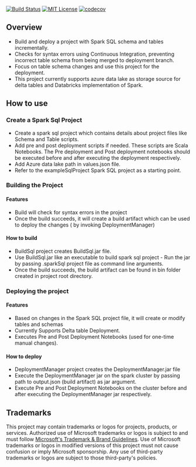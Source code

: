 [![Build Status](https://microsoftit.visualstudio.com/OneITVSO/_apis/build/status/Compliant/Core%20Services%20Engineering%20and%20Operations/Corporate%20Functions%20Engineering/Professional%20Services/PS%20Data%20And%20Insights/Data%20and%20Integration%20Platforms/PSDI%20Data%20Processing/PS-OMI-DAIP-DProc-MtStr-MetaStore_Build?repoName=microsoft%2FSpark-SQL-Deployment-Manager&branchName=main)](https://microsoftit.visualstudio.com/OneITVSO/_build/latest?definitionId=29958&repoName=microsoft%2FSpark-SQL-Deployment-Manager&branchName=main)
[![MIT License](https://img.shields.io/badge/license-MIT-green.svg)](https://github.com/microsoft/Spark-SQL-Deployment-Manager/blob/main/LICENSE)
[![codecov](https://codecov.io/gh/microsoft/Spark-SQL-Deployment-Manager/branch/main/graph/badge.svg?token=J6TRTGG4TH)](https://codecov.io/gh/microsoft/Spark-SQL-Deployment-Manager)
## Overview
  - Build and deploy a project with Spark SQL schema and tables incrementally.
  - Checks for syntax errors using Continuous Integration, preventing incorrect table schema from being merged to deployment branch.  
  - Focus on table schema changes and use this project for the deployment.
  - This project currently supports azure data lake as storage source for delta tables and Databricks implementation of Spark.

## How to use
### Create a Spark Sql Project
  - Create a spark sql project which contains details about project files like Schema and Table scripts.
  - Add pre and post deployment scripts if needed. These scripts are Scala Notebooks. The Pre deployment and Post deployment notebooks should be executed before and after executing the deployment respectively.
  - Add Azure data lake path in values.json file.
  - Refer to the exampleSqlProject Spark SQL project as a starting point.

### Building the Project 
#### Features

  - Build will check for syntax errors in the project
  - Once the build succeeds, it will create a build artifact which can be used to deploy the changes ( by invoking DeploymentManager)
#### How to build

  - BuildSql project creates BuildSql.jar file.
  - Use BuildSql.jar like an executable to build spark sql project - Run the jar by passing .sparkSql project file as command line arguments. 
  - Once the build succeeds, the build artifact can be found in bin folder created in project root directory.

### Deploying the project
#### Features
  - Based on changes in the Spark SQL project file, it will create or modify tables and schemas 
  - Currently Supports Delta table Deployment.
  - Executes Pre and Post Deployment Notebooks (used for one-time manual changes).
#### How to deploy
  - DeploymentManager project creates the DeploymentManager.jar file
  - Execute the DeploymentManager jar on the spark cluster by passing path to output.json (build artifact) as jar argument.
  - Execute Pre and Post Deployment Notebooks on the cluster before and after executing the DeploymentManager jar respectively.

## Trademarks

This project may contain trademarks or logos for projects, products, or services. Authorized use of Microsoft 
trademarks or logos is subject to and must follow 
[Microsoft's Trademark & Brand Guidelines](https://www.microsoft.com/en-us/legal/intellectualproperty/trademarks/usage/general).
Use of Microsoft trademarks or logos in modified versions of this project must not cause confusion or imply Microsoft sponsorship.
Any use of third-party trademarks or logos are subject to those third-party's policies.
